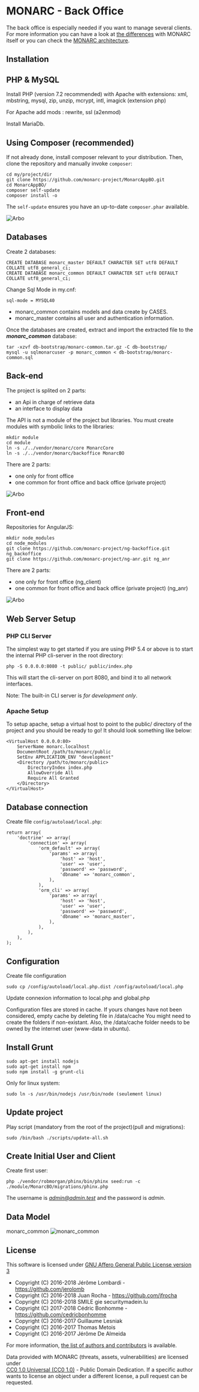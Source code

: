MONARC - Back Office
====================

The back office is especially needed if you want to manage several clients.
For more information you can have a look at
[the differences](https://www.monarc.lu/product/#features-summary) with MONARC
itself or you can check the 
[MONARC architecture](https://www.monarc.lu/technical-guide/#monarc-and-the-back-office).


Installation
------------

PHP & MySQL
-----------

Install PHP (version 7.2 recommended) with Apache with extensions:
xml, mbstring, mysql, zip, unzip, mcrypt, intl, imagick (extension php)

For Apache add mods : rewrite, ssl (a2enmod)

Install MariaDb.


Using Composer (recommended)
----------------------------

If not already done, install composer relevant to your distribution. Then,
clone the repository and manually invoke `composer`:

    cd my/project/dir
    git clone https://github.com/monarc-project/MonarcAppBO.git
    cd MonarcAppBO/
    composer self-update
    composer install -o

The `self-update` ensures you have an up-to-date `composer.phar` available.

![Arbo](public/img/arbo1.png "Arbo")


Databases
---------
Create 2 databases:

    CREATE DATABASE monarc_master DEFAULT CHARACTER SET utf8 DEFAULT COLLATE utf8_general_ci;
    CREATE DATABASE monarc_common DEFAULT CHARACTER SET utf8 DEFAULT COLLATE utf8_general_ci;

Change Sql Mode in my.cnf:

    sql-mode = MYSQL40

* monarc_common contains models and data create by CASES.
* monarc_master contains all user and authentication information.

Once the databases are created, extract and import the extracted file to the ***monarc_common*** database:

    tar -xzvf db-bootstrap/monarc-common.tar.gz -C db-bootstrap/
    mysql -u sqlmonarcuser -p monarc_common < db-bootstrap/monarc-common.sql


Back-end
--------

The project is splited on 2 parts:

* an Api in charge of retrieve data
* an interface to display data

The API is not a module of the project but libraries.
You must create modules with symbolic links to the libraries:

    mkdir module
    cd module
    ln -s ./../vendor/monarc/core MonarcCore
    ln -s ./../vendor/monarc/backoffice MonarcBO


There are 2 parts:

* one only for front office
* one common for front office and back office (private project)


![Arbo](public/img/arbo2.png "Arbo")


Front-end
---------

Repositories for AngularJS:

    mkdir node_modules
    cd node_modules
    git clone https://github.com/monarc-project/ng-backoffice.git ng_backoffice
    git clone https://github.com/monarc-project/ng-anr.git ng_anr

 There are 2 parts:
 * one only for front office (ng_client)
 * one common for front office and back office (private project) (ng_anr)


![Arbo](public/img/arbo3.png "Arbo")


Web Server Setup
----------------

### PHP CLI Server

The simplest way to get started if you are using PHP 5.4 or above is to start the internal PHP cli-server in the root directory:

    php -S 0.0.0.0:8080 -t public/ public/index.php

This will start the cli-server on port 8080, and bind it to all network
interfaces.

Note: The built-in CLI server is *for development only*.

### Apache Setup

To setup apache, setup a virtual host to point to the public/ directory of the
project and you should be ready to go! It should look something like below:

    <VirtualHost 0.0.0.0:80>
        ServerName monarc.localhost
        DocumentRoot /path/to/monarc/public
        SetEnv APPLICATION_ENV "development"
        <Directory /path/to/monarc/public>
            DirectoryIndex index.php
            AllowOverride All
            Require All Granted
        </Directory>
    </VirtualHost>


Database connection
-------------------

Create file `config/autoload/local.php`:

    return array(
        'doctrine' => array(
            'connection' => array(
                'orm_default' => array(
                    'params' => array(
                        'host' => 'host',
                        'user' => 'user',
                        'password' => 'password',
                        'dbname' => 'monarc_common',
                    ),
                ),
                'orm_cli' => array(
                    'params' => array(
                        'host' => 'host',
                        'user' => 'user',
                        'password' => 'password',
                        'dbname' => 'monarc_master',
                    ),
                ),
            ),
        ),
    );



Configuration
-------------

Create file configuration

    sudo cp /config/autoload/local.php.dist /config/autoload/local.php

Update connexion information to local.php and global.php

Configuration files are stored in cache.
If yours changes have not been considered, empty cache by deleting file in /data/cache
You might need to create the folders if non-existant. Also, the /data/cache folder needs to be owned by the internet user (www-data in ubuntu).

Install Grunt
-------------

    sudo apt-get install nodejs
    sudo apt-get install npm
    sudo npm install -g grunt-cli

Only for linux system:

    sudo ln -s /usr/bin/nodejs /usr/bin/node (seulement linux)

Update project
--------------
Play script (mandatory from the root of the project)(pull and migrations):

    sudo /bin/bash ./scripts/update-all.sh


Create Initial User and Client
------------------------------

Create first user:

    php ./vendor/robmorgan/phinx/bin/phinx seed:run -c ./module/MonarcBO/migrations/phinx.php

The username is *admin@admin.test* and the password is *admin*.


Data Model
----------

monarc_common
![monarc_common](public/img/model-common.png "monarc_common")



License
-------

This software is licensed under
[GNU Affero General Public License version 3](http://www.gnu.org/licenses/agpl-3.0.html)

- Copyright (C) 2016-2018 Jérôme Lombardi - https://github.com/jerolomb
- Copyright (C) 2016-2018 Juan Rocha - https://github.com/jfrocha
- Copyright (C) 2016-2018 SMILE gie securitymadein.lu
- Copyright (C) 2017-2018 Cédric Bonhomme - https://github.com/cedricbonhomme
- Copyright (C) 2016-2017 Guillaume Lesniak
- Copyright (C) 2016-2017 Thomas Metois
- Copyright (C) 2016-2017 Jérôme De Almeida

For more information, [the list of authors and contributors](AUTHORS) is available.

Data provided with MONARC (threats, assets, vulnerabilities) are licensed under    
[CC0 1.0 Universal (CC0 1.0)](https://creativecommons.org/publicdomain/zero/1.0/) - Public Domain Dedication.
If a specific author wants to license an object under a different license,
a pull request can be requested.
